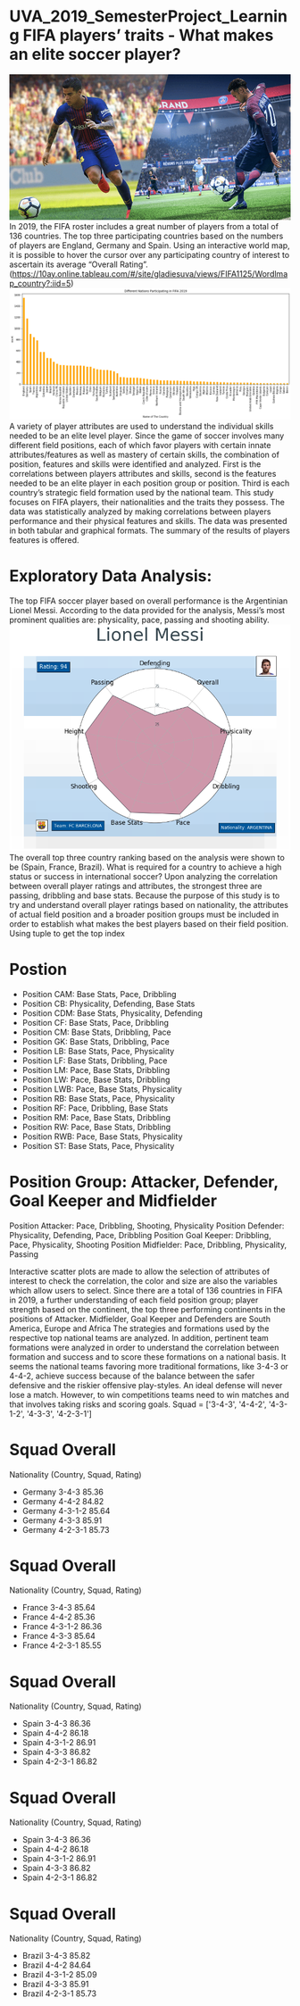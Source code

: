 # UVA_2019_SemesterProject_Learning FIFA players’ traits - What makes an elite soccer player?
![alt text](https://github.com/gladieschanggoodluck/UVA_2019_SemesterProject_Learning/blob/Photos/1122PHOTO.png)
In 2019, the FIFA roster includes a great number of players from a total of 136 countries. The top three participating countries based on the numbers of players are England, Germany and Spain. Using an interactive world map, it is possible to hover the cursor over any participating country of interest to ascertain its average “Overall Rating”. (https://10ay.online.tableau.com/#/site/gladiesuva/views/FIFA1125/Wordlmap_country?:iid=5)
![alt text](https://github.com/gladieschanggoodluck/UVA_2019_SemesterProject_Learning/blob/Photos/fig1.png)
A variety of player attributes are used to understand the individual skills needed to be an elite level player. Since the game of soccer involves many different field positions, each of which favor players with certain innate attributes/features as well as mastery of certain skills, the combination of position, features and skills were identified and analyzed. First is the correlations between players attributes and skills, second is the features needed to be an elite player in each position group or position. Third is each country’s strategic field formation used by the national team.
This study focuses on FIFA players, their nationalities and the traits they possess. The data was statistically analyzed by making correlations between players performance and their physical features and skills. The data was presented in both tabular and graphical formats. The summary of the results of players features is offered.
# Exploratory Data Analysis: 
The top FIFA soccer player based on overall performance is the Argentinian Lionel Messi. According to the data provided for the analysis, Messi’s most prominent qualities are: physicality, pace, passing and shooting ability.
![alt text]( https://github.com/gladieschanggoodluck/UVA_2019_SemesterProject_Learning/blob/Photos/fig2.png)
The overall top three country ranking based on the analysis were shown to be (Spain, France, Brazil). 
What is required for a country to achieve a high status or success in international soccer? Upon analyzing the correlation between overall player ratings and attributes, the strongest three are passing, dribbling and base stats. Because the purpose of this study is to try and understand overall player ratings based on nationality, the attributes of actual field position and a broader position groups must be included in order to establish what makes the best players based on their field position.
Using tuple to get the top index 
# Postion
* Position CAM: Base Stats, Pace, Dribbling
* Position CB: Physicality, Defending, Base Stats
* Position CDM: Base Stats, Physicality, Defending
* Position CF: Base Stats, Pace, Dribbling
* Position CM: Base Stats, Dribbling, Pace
* Position GK: Base Stats, Dribbling, Pace
* Position LB: Base Stats, Pace, Physicality
* Position LF: Base Stats, Dribbling, Pace
* Position LM: Pace, Base Stats, Dribbling
* Position LW: Pace, Base Stats, Dribbling
* Position LWB: Pace, Base Stats, Physicality
* Position RB: Base Stats, Pace, Physicality
* Position RF: Pace, Dribbling, Base Stats
* Position RM: Pace, Base Stats, Dribbling
* Position RW: Pace, Base Stats, Dribbling
* Position RWB: Pace, Base Stats, Physicality
* Position ST: Base Stats, Pace, Physicality

# Position Group: Attacker, Defender, Goal Keeper and Midfielder
Position Attacker: Pace, Dribbling, Shooting, Physicality
Position Defender: Physicality, Defending, Pace, Dribbling
Position Goal Keeper: Dribbling, Pace, Physicality, Shooting
Position Midfielder: Pace, Dribbling, Physicality, Passing

Interactive scatter plots are made to allow the selection of attributes of interest to check the correlation, the color and size are also the variables which allow users to select. 
Since there are a total of 136 countries in FIFA in 2019, a further understanding of each field position group; player strength based on the continent, the top three performing continents in the positions of Attacker. Midfielder, Goal Keeper and Defenders are South America, Europe and Africa
The strategies and formations used by the respective top national teams are analyzed. In addition, pertinent team formations were analyzed in order to understand the correlation between formation and success and to score these formations on a national basis. 
It seems the national teams favoring more traditional formations, like 3-4-3 or 4-4-2, achieve success because of the balance between the safer defensive and the riskier offensive play-styles. An ideal defense will never lose a match. However, to win competitions teams need to win matches and that involves taking risks and scoring goals. 
Squad = ['3-4-3', '4-4-2', '4-3-1-2', '4-3-3', '4-2-3-1']
# Squad Overall
Nationality (Country, Squad, Rating)
* Germany 3-4-3 85.36
* Germany 4-4-2 84.82
* Germany 4-3-1-2 85.64
* Germany 4-3-3 85.91
* Germany 4-2-3-1 85.73

# Squad Overall
Nationality (Country, Squad, Rating) 
* France 3-4-3 85.64
* France 4-4-2 85.36
* France 4-3-1-2 86.36
* France 4-3-3 85.64
* France 4-2-3-1 85.55
# Squad Overall
Nationality (Country, Squad, Rating)
* Spain 3-4-3 86.36
* Spain 4-4-2 86.18
* Spain 4-3-1-2 86.91
* Spain 4-3-3 86.82
* Spain 4-2-3-1 86.82
# Squad Overall
Nationality (Country, Squad, Rating)
* Spain 3-4-3 86.36
* Spain 4-4-2 86.18
* Spain 4-3-1-2 86.91
* Spain 4-3-3 86.82
* Spain 4-2-3-1 86.82
# Squad Overall
Nationality (Country, Squad, Rating)
* Brazil 3-4-3 85.82
* Brazil 4-4-2 84.64
* Brazil 4-3-1-2 85.09
* Brazil 4-3-3 85.91
* Brazil 4-2-3-1 85.73
